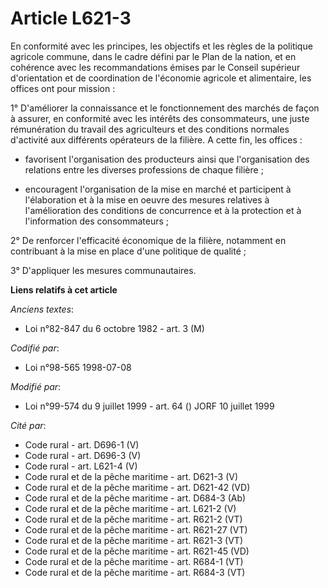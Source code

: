 # Article L621-3

En conformité avec les principes, les objectifs et les règles de la politique agricole commune, dans le cadre défini par le
Plan de la nation, et en cohérence avec les recommandations émises par le Conseil supérieur d'orientation et de coordination
de l'économie agricole et alimentaire, les offices ont pour mission :

1° D'améliorer la connaissance et le fonctionnement des marchés de façon à assurer, en conformité avec les intérêts des
consommateurs, une juste rémunération du travail des agriculteurs et des conditions normales d'activité aux différents
opérateurs de la filière. A cette fin, les offices :

- favorisent l'organisation des producteurs ainsi que l'organisation des relations entre les diverses professions de chaque
filière ;

- encouragent l'organisation de la mise en marché et participent à l'élaboration et à la mise en oeuvre des mesures relatives
à l'amélioration des conditions de concurrence et à la protection et à l'information des consommateurs ;

2° De renforcer l'efficacité économique de la filière, notamment en contribuant à la mise en place d'une politique de
qualité ;

3° D'appliquer les mesures communautaires.

**Liens relatifs à cet article**

_Anciens textes_:

  - Loi n°82-847 du 6 octobre 1982 - art. 3 (M)

_Codifié par_:

  - Loi n°98-565 1998-07-08

_Modifié par_:

  - Loi n°99-574 du 9 juillet 1999 - art. 64 () JORF 10 juillet 1999

_Cité par_:

  - Code rural - art. D696-1 (V)
  - Code rural - art. D696-3 (V)
  - Code rural - art. L621-4 (V)
  - Code rural et de la pêche maritime - art. D621-3 (V)
  - Code rural et de la pêche maritime - art. D621-42 (VD)
  - Code rural et de la pêche maritime - art. D684-3 (Ab)
  - Code rural et de la pêche maritime - art. L621-2 (V)
  - Code rural et de la pêche maritime - art. R621-2 (VT)
  - Code rural et de la pêche maritime - art. R621-27 (VT)
  - Code rural et de la pêche maritime - art. R621-3 (VT)
  - Code rural et de la pêche maritime - art. R621-45 (VD)
  - Code rural et de la pêche maritime - art. R684-1 (VT)
  - Code rural et de la pêche maritime - art. R684-3 (VT)
